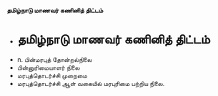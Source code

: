**தமிழ்நாடு மாணவர் கணினித் திட்டம்**
- # தமிழ்நாடு மாணவர் கணினித் திட்டம்
- n. பின்மரபுத் தோன்றல்நிலை
- பின்னுரிமையாளர் நிலை
- மரபுத்தொடர்ச்சி முறைமை
- மரபுத்தொடர்ச்சி  ஆள் வகையில் மரபுரிமை பற்றிய நிலை.

